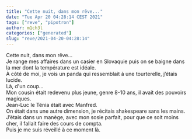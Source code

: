 ```yaml
---
title: "Cette nuit, dans mon rêve..."
date: "Tue Apr 20 04:28:14 CEST 2021"
tags: ["reve", "pipotron"]
author: m1ch3l
categories: ["generated"]
slug: "reve/2021-04-20-04:28:14"
---
```


Cette nuit, dans mon rêve...<br>
Je range mes affaires dans un casier en Slovaquie puis on se baigne dans la mer dont la température est idéale.<br>
À côté de moi, je vois un panda qui ressemblait à une tourterelle, j’étais lucide.<br>
Là, d'un coup...<br>
Mon cousin était redevenu plus jeune, genre 8-10 ans, il avait des pouvoirs magiques.<br>
Jean-Luc le Ténia était avec Manfred.<br>
On était dans une autre dimension, je récitais shakespeare sans les mains.<br>
J’étais dans un manège, avec mon sosie parfait, pour que ce soit moins cher, il fallait faire des cours de compta.<br>
Puis je me suis réveillé à ce moment là.<br>
